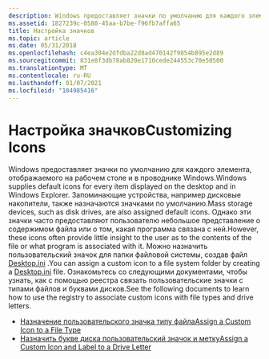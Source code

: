 ```yaml
---
description: Windows предоставляет значки по умолчанию для каждого элемента, отображаемого на рабочем столе и в проводнике Windows.
ms.assetid: 1827239c-0588-45aa-b7be-f96fb7affa65
title: Настройка значков
ms.topic: article
ms.date: 05/31/2018
ms.openlocfilehash: c4ea304e2dfdba22d8ad470142f9854b895e2d89
ms.sourcegitcommit: 831e8f3db78ab820e1710cede244553c70e50500
ms.translationtype: MT
ms.contentlocale: ru-RU
ms.lasthandoff: 01/07/2021
ms.locfileid: "104985416"
---
```

# <a name="customizing-icons"></a><span data-ttu-id="5d3aa-103">Настройка значков</span><span class="sxs-lookup"><span data-stu-id="5d3aa-103">Customizing Icons</span></span>

<span data-ttu-id="5d3aa-104">Windows предоставляет значки по умолчанию для каждого элемента, отображаемого на рабочем столе и в проводнике Windows.</span><span class="sxs-lookup"><span data-stu-id="5d3aa-104">Windows supplies default icons for every item displayed on the desktop and in Windows Explorer.</span></span> <span data-ttu-id="5d3aa-105">Запоминающие устройства, например дисковые накопители, также назначаются значками по умолчанию.</span><span class="sxs-lookup"><span data-stu-id="5d3aa-105">Mass storage devices, such as disk drives, are also assigned default icons.</span></span> <span data-ttu-id="5d3aa-106">Однако эти значки часто предоставляют пользователю небольшое представление о содержимом файла или о том, какая программа связана с ней.</span><span class="sxs-lookup"><span data-stu-id="5d3aa-106">However, these icons often provide little insight to the user as to the contents of the file or what program is associated with it.</span></span> <span data-ttu-id="5d3aa-107">Можно назначить пользовательский значок для папки файловой системы, создав файл [Desktop.ini](how-to-customize-folders-with-desktop-ini.md) .</span><span class="sxs-lookup"><span data-stu-id="5d3aa-107">You can assign a custom icon to a file system folder by creating a [Desktop.ini](how-to-customize-folders-with-desktop-ini.md) file.</span></span> <span data-ttu-id="5d3aa-108">Ознакомьтесь со следующими документами, чтобы узнать, как с помощью реестра связать пользовательские значки с типами файлов и буквами дисков.</span><span class="sxs-lookup"><span data-stu-id="5d3aa-108">See the following documents to learn how to use the registry to associate custom icons with file types and drive letters.</span></span>

-   [<span data-ttu-id="5d3aa-109">Назначение пользовательского значка типу файла</span><span class="sxs-lookup"><span data-stu-id="5d3aa-109">Assign a Custom Icon to a File Type</span></span>](how-to-assign-a-custom-icon-to-a-file-type.md)
-   [<span data-ttu-id="5d3aa-110">Назначить букве диска пользовательский значок и метку</span><span class="sxs-lookup"><span data-stu-id="5d3aa-110">Assign a Custom Icon and Label to a Drive Letter</span></span>](how-to-assign-a-custom-icon-and-label-to-a-drive-letter.md)

 

 



